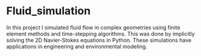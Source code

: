 # Fluid_simulation
In this project I simulated fluid flow in complex geometries using finite element methods and time-stepping algorithms. This was done by implicitly solving the 2D Navier-Stokes equations in Python. These simulations have applications in engineering and environmental modeling.
